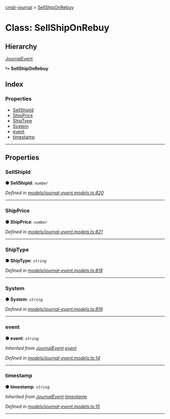 [cmdr-journal](../README.md) > [SellShipOnRebuy](../classes/sellshiponrebuy.md)



# Class: SellShipOnRebuy

## Hierarchy


 [JournalEvent](journalevent.md)

**↳ SellShipOnRebuy**







## Index

### Properties

* [SellShipId](sellshiponrebuy.md#sellshipid)
* [ShipPrice](sellshiponrebuy.md#shipprice)
* [ShipType](sellshiponrebuy.md#shiptype)
* [System](sellshiponrebuy.md#system)
* [event](sellshiponrebuy.md#event)
* [timestamp](sellshiponrebuy.md#timestamp)



---
## Properties
<a id="sellshipid"></a>

###  SellShipId

**●  SellShipId**:  *`number`* 

*Defined in [models/journal-event.models.ts:820](https://github.com/chrisbruford/cmdr-journal/blob/5b08b7d/src/models/journal-event.models.ts#L820)*





___

<a id="shipprice"></a>

###  ShipPrice

**●  ShipPrice**:  *`number`* 

*Defined in [models/journal-event.models.ts:821](https://github.com/chrisbruford/cmdr-journal/blob/5b08b7d/src/models/journal-event.models.ts#L821)*





___

<a id="shiptype"></a>

###  ShipType

**●  ShipType**:  *`string`* 

*Defined in [models/journal-event.models.ts:818](https://github.com/chrisbruford/cmdr-journal/blob/5b08b7d/src/models/journal-event.models.ts#L818)*





___

<a id="system"></a>

###  System

**●  System**:  *`string`* 

*Defined in [models/journal-event.models.ts:819](https://github.com/chrisbruford/cmdr-journal/blob/5b08b7d/src/models/journal-event.models.ts#L819)*





___

<a id="event"></a>

###  event

**●  event**:  *`string`* 

*Inherited from [JournalEvent](journalevent.md).[event](journalevent.md#event)*

*Defined in [models/journal-event.models.ts:14](https://github.com/chrisbruford/cmdr-journal/blob/5b08b7d/src/models/journal-event.models.ts#L14)*





___

<a id="timestamp"></a>

###  timestamp

**●  timestamp**:  *`string`* 

*Inherited from [JournalEvent](journalevent.md).[timestamp](journalevent.md#timestamp)*

*Defined in [models/journal-event.models.ts:15](https://github.com/chrisbruford/cmdr-journal/blob/5b08b7d/src/models/journal-event.models.ts#L15)*





___


